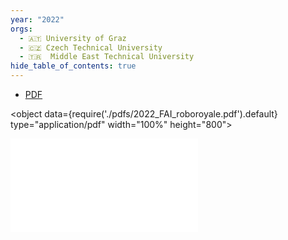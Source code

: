 ```yaml
---
year: "2022"
orgs:
  - 🇦🇹 University of Graz
  - 🇨🇿 Czech Technical University
  - 🇹🇷  Middle East Technical University
hide_table_of_contents: true
---
```

- [PDF](pdfs/2022_FAI_roboroyale.pdf)

<object data={require('./pdfs/2022_FAI_roboroyale.pdf').default} type="application/pdf" width="100%" height="800"></object>

![](pdfs/2022_FAI_roboroyale.pdf)
